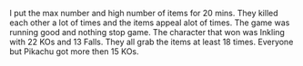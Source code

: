 
I put the max number and high number of items for 20 mins. They killed each other a lot of times and the items appeal alot of times. The game was running good and nothing stop game. The character that won was Inkling with 22 KOs and 13 Falls. They all grab the items at least 18 times. Everyone but Pikachu got more then 15 KOs.
